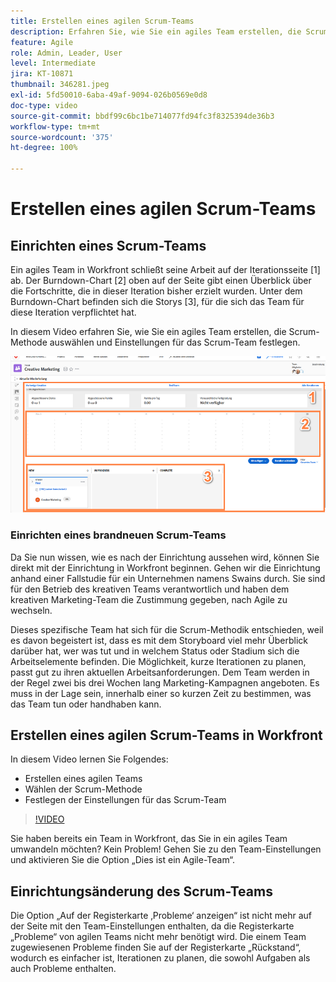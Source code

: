 ```yaml
---
title: Erstellen eines agilen Scrum-Teams
description: Erfahren Sie, wie Sie ein agiles Team erstellen, die Scrum-Methodik auswählen und Einstellungen für das Scrum-Team festlegen.
feature: Agile
role: Admin, Leader, User
level: Intermediate
jira: KT-10871
thumbnail: 346281.jpeg
exl-id: 5fd50010-6aba-49af-9094-026b0569e0d8
doc-type: video
source-git-commit: bbdf99c6bc1be714077fd94fc3f8325394de36b3
workflow-type: tm+mt
source-wordcount: '375'
ht-degree: 100%

---
```


# Erstellen eines agilen Scrum-Teams

## Einrichten eines Scrum-Teams

Ein agiles Team in Workfront schließt seine Arbeit auf der Iterationsseite [1] ab. Der Burndown-Chart [2] oben auf der Seite gibt einen Überblick über die Fortschritte, die in dieser Iteration bisher erzielt wurden. Unter dem Burndown-Chart befinden sich die Storys [3], für die sich das Team für diese Iteration verpflichtet hat.

In diesem Video erfahren Sie, wie Sie ein agiles Team erstellen, die Scrum-Methode auswählen und Einstellungen für das Scrum-Team festlegen.

![Teams-Seite](assets/scrum-agile-team-page.png)

### Einrichten eines brandneuen Scrum-Teams

Da Sie nun wissen, wie es nach der Einrichtung aussehen wird, können Sie direkt mit der Einrichtung in Workfront beginnen. Gehen wir die Einrichtung anhand einer Fallstudie für ein Unternehmen namens Swains durch. Sie sind für den Betrieb des kreativen Teams verantwortlich und haben dem kreativen Marketing-Team die Zustimmung gegeben, nach Agile zu wechseln.


Dieses spezifische Team hat sich für die Scrum-Methodik entschieden, weil es davon begeistert ist, dass es mit dem Storyboard viel mehr Überblick darüber hat, wer was tut und in welchem Status oder Stadium sich die Arbeitselemente befinden. Die Möglichkeit, kurze Iterationen zu planen, passt gut zu ihren aktuellen Arbeitsanforderungen. Dem Team werden in der Regel zwei bis drei Wochen lang Marketing-Kampagnen angeboten. Es muss in der Lage sein, innerhalb einer so kurzen Zeit zu bestimmen, was das Team tun oder handhaben kann.

## Erstellen eines agilen Scrum-Teams in Workfront

In diesem Video lernen Sie Folgendes:

- Erstellen eines agilen Teams
- Wählen der Scrum-Methode
- Festlegen der Einstellungen für das Scrum-Team

>[!VIDEO](https://video.tv.adobe.com/v/346281/?quality=12&learn=on&enablevpops=1)

Sie haben bereits ein Team in Workfront, das Sie in ein agiles Team umwandeln möchten? Kein Problem! Gehen Sie zu den Team-Einstellungen und aktivieren Sie die Option „Dies ist ein Agile-Team“.



## Einrichtungsänderung des Scrum-Teams

Die Option „Auf der Registerkarte ‚Probleme‘ anzeigen“ ist nicht mehr auf der Seite mit den Team-Einstellungen enthalten, da die Registerkarte „Probleme“ von agilen Teams nicht mehr benötigt wird. Die einem Team zugewiesenen Probleme finden Sie auf der Registerkarte „Rückstand“, wodurch es einfacher ist, Iterationen zu planen, die sowohl Aufgaben als auch Probleme enthalten.
